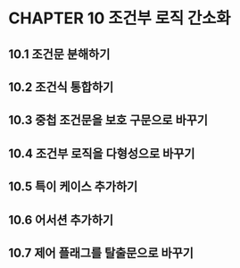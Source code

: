 # CHAPTER 10 조건부 로직 간소화
## 10.1 조건문 분해하기
## 10.2 조건식 통합하기
## 10.3 중첩 조건문을 보호 구문으로 바꾸기
## 10.4 조건부 로직을 다형성으로 바꾸기
## 10.5 특이 케이스 추가하기
## 10.6 어서션 추가하기
## 10.7 제어 플래그를 탈출문으로 바꾸기
